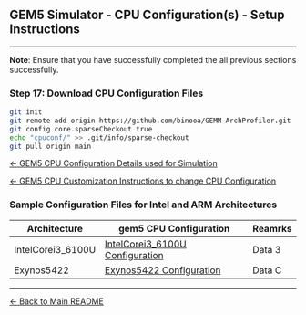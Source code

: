## GEM5 Simulator - CPU Configuration(s) - Setup Instructions

---

**Note**: Ensure that you have successfully completed the all previous sections successfully.


### Step 17: Download CPU Configuration Files
```bash
git init
git remote add origin https://github.com/binooa/GEMM-ArchProfiler.git
git config core.sparseCheckout true
echo "cpuconf/" >> .git/info/sparse-checkout
git pull origin main
```
[← GEM5 CPU Configuration Details used for Simulation](gem5cpuconf.md)

[← GEM5 CPU Customization Instructions to change CPU Configuration](gem5cpugeneric.md)

### Sample Configuration Files for Intel and ARM Architectures

| Architecture | gem5 CPU Configuration | Reamrks |
|----------|----------|----------|
| IntelCorei3_6100U   | [IntelCorei3_6100U Configuration](https://example.com)   | Data 3   |
| Exynos5422   | [Exynos5422 Configuration](https://example.com)   | Data C   |



---

[← Back to Main README](../README.md)